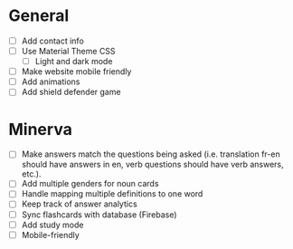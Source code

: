# General

- [ ] Add contact info
- [ ] Use Material Theme CSS
  - [ ] Light and dark mode
- [ ] Make website mobile friendly
- [ ] Add animations
- [ ] Add shield defender game

# Minerva

- [ ] Make answers match the questions being asked (i.e. translation fr-en should have answers in en,
      verb questions should have verb answers, etc.).
- [ ] Add multiple genders for noun cards
- [ ] Handle mapping multiple definitions to one word
- [ ] Keep track of answer analytics
- [ ] Sync flashcards with database (Firebase)
- [ ] Add study mode
- [ ] Mobile-friendly
